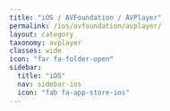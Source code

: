 ```yaml
---
title: "iOS / AVFoundation / AVPlayer"
permalink: /ios/avfoundation/avplayer/
layout: category
taxonomy: avplayer
classes: wide
icon: "far fa-folder-open"
sidebar:
  title: "iOS"
  nav: sidebar-ios
  icon: "fab fa-app-store-ios"
---
```


